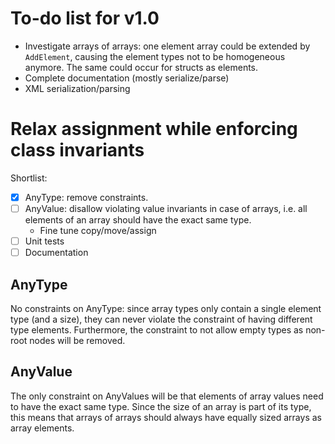 # To-do list for v1.0

* Investigate arrays of arrays: one element array could be extended by `AddElement`, causing the element types not to be homogeneous anymore. The same could occur for structs as elements.
* Complete documentation (mostly serialize/parse)
* XML serialization/parsing

# Relax assignment while enforcing class invariants

Shortlist:

- [x] AnyType: remove constraints.
- [ ] AnyValue: disallow violating value invariants in case of arrays, i.e. all elements of an array should have the exact same type.
  - Fine tune copy/move/assign
- [ ] Unit tests
- [ ] Documentation

## AnyType

No constraints on AnyType: since array types only contain a single element type (and a size), they can never violate the constraint of having different type elements. Furthermore, the constraint to not allow empty types as non-root nodes will be removed.

## AnyValue

The only constraint on AnyValues will be that elements of array values need to have the exact same type. Since the size of an array is part of its type, this means that arrays of arrays should always have equally sized arrays as array elements.
